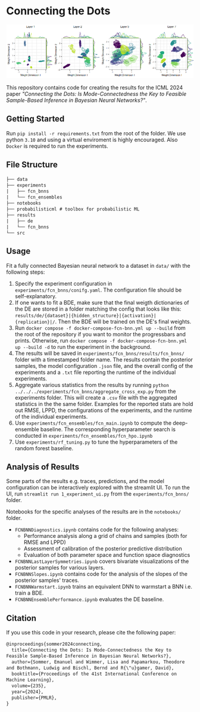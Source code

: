 # Connecting the Dots

![](fig.png)

This repository contains code for creating the results for the ICML 2024 paper *"Connecting the Dots: Is Mode-Connectedness the Key to Feasible Sample-Based Inference in Bayesian Neural Networks?"*.

## Getting Started

Run `pip install -r requirements.txt` from the root of the folder. We use python `3.10` and using a virtual enviroment is highly encouraged. Also `Docker` is required to run the experiments.

## File Structure

```
├── data
├── experiments
|   ├── fcn_bnns
|   └── fcn_ensembles
├── notebooks
├── probabilisticml # toolbox for probabilistic ML
├── results
|   ├── de
|   └── fcn_bnns
└── src 
```

## Usage

Fit a fully connected Bayesian neural network to a dataset in `data/` with the following steps:

1. Specify the experiment configuration in `experiments/fcn_bnns/conifg.yaml`. The configuration file should be self-explanatory.
2. If one wants to fit a BDE, make sure that the final weigth dictionaries of the DE are stored in a folder matching the config that looks like this: `results/de/{dataset}|{hidden_structure}|{activation}|{replication}|/`. Then the BDE will be trained on the DE's final weights.
3. Run `docker compose -f docker-compose-fcn-bnn.yml up --build` from the root of the repository if you want to monitor the progressbars and prints. Otherwise, run `docker compose -f docker-compose-fcn-bnn.yml up --build -d` to run the experiment in the background.
4. The results will be saved in `experiments/fcn_bnns/results/fcn_bnns/` folder with a timestamped folder name. The results contain the posterior samples, the model configuration `.json` file, and the overall config of the experiments and a `.txt` file reporting the runtime of the individual experiments.
5. Aggregate various statistics from the results by running `python ../../../experiments/fcn_bnns/aggregate_cross_exp.py` from the experiments folder. This will create a `.csv` file with the aggregated statistics in the the same folder. Examples for the reported stats are hold out RMSE, LPPD, the configurations of the experiments, and the runtime of the individual experiments.
6. Use `experiments/fcn_ensembles/fcn_main.ipynb` to compute the deep-ensemble baseline. The corresponding hyperparameter search is conducted in `experiments/fcn_ensembles/fcn_hpo.ipynb`
7. Use `experiments/rf_tuning.py` to tune the hyperparameters of the random forest baseline.

## Analysis of Results

Some parts of the results e.g. traces, predictions, and the model configuration can be interactively explored with the streamlit UI. To run the UI, run `streamlit run 1_experiment_ui.py` from the `experiments/fcn_bnns/` folder.

Notebooks for the specific analyses of the results are in the `notebooks/` folder. 

- `FCNBNNDiagnostics.ipynb` contains code for the following analyses:
    - Performance analysis along a grid of chains and samples (both for RMSE and LPPD)
    - Assessment of calibration of the posterior predictive distribution
    - Evaluation of both parameter space and function space diagnostics
- `FCNBNNLastLayerSymmetries.ipynb` covers bivariate visualizations of the posterior samples for various layers.
- `FCNBNNSlopes.ipynb` contains code for the analysis of the slopes of the posterior samples' traces.
- `FCNBNNWarmstart.ipynb` trains an equivalent DNN to warmstart a BNN i.e. train a BDE.
- `FCNBNNEnsemblePerformance.ipynb` evaluates the DE baseline.

## Citation

If you use this code in your research, please cite the following paper:

```
@inproceedings{sommer2024connecting,
  title={Connecting the Dots: Is Mode-Connectedness the Key to Feasible Sample-Based Inference in Bayesian Neural Networks?},
  author={Sommer, Emanuel and Wimmer, Lisa and Papamarkou, Theodore and Bothmann, Ludwig and Bischl, Bernd and R{\"u}gamer, David},
  booktitle={Proceedings of the 41st International Conference on Machine Learning},
  volume={235},
  year={2024},
  publisher={PMLR},
}
```
